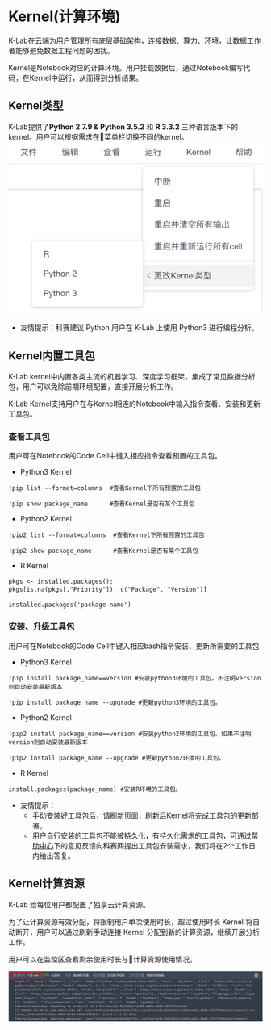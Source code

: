 # Kernel(计算环境)
K-Lab在云端为用户管理所有底层基础架构，连接数据、算力、环境，让数据工作者能够避免数据工程问题的困扰。

Kernel是Notebook对应的计算环境。用户挂载数据后，通过Notebook编写代码，在Kernel中运行，从而得到分析结果。

## Kernel类型
K-Lab提供了**Python 2.7.9 & Python 3.5.2** 和 **R 3.3.2** 三种语言版本下的kernel。用户可以根据需求在菜单栏切换不同的kernel。
![image description](image/kernel-type.png)

* 友情提示：科赛建议 Python 用户在 K-Lab 上使用 Python3 进行编程分析。

## Kernel内置工具包
K-Lab kernel中内置各类主流的机器学习、深度学习框架，集成了常见数据分析包，用户可以免除前期环境配置，直接开展分析工作。

K-Lab Kernel支持用户在与Kernel相连的Notebook中输入指令查看、安装和更新工具包。 
### 查看工具包
用户可在Notebook的Code Cell中键入相应指令查看预置的工具包。

* Python3 Kernel
```
!pip list --format=columns  #查看Kernel下所有预置的工具包
```
```
!pip show package_name      #查看Kernel是否有某个工具包
```

* Python2 Kernel    
```
!pip2 list --format=columns  #查看Kernel下所有预置的工具包
```
```
!pip2 show package_name      #查看Kernel是否有某个工具包
```

* R Kernel
```
pkgs <- installed.packages();
pkgs[is.na(pkgs[,"Priority"]), c("Package", "Version")]
```
```
installed.packages('package name')
```

### 安装、升级工具包
用户可在Notebook的Code Cell中键入相应bash指令安装、更新所需要的工具包
* Python3 Kernel
```
!pip install package_name==version #安装python3环境的工具包。不注明version则自动安装最新版本
```
```
!pip install package_name --upgrade #更新python3环境的工具包。
```
* Python2 Kernel
```
!pip2 install package_name==version #安装python2环境的工具包。如果不注明version则自动安装最新版本
```
```
!pip2 install package_name --upgrade #更新python2环境的工具包。
```


* R Kernel
```
install.packages(package_name) #安装R环境的工具包。
```

* 友情提示：
    * 手动安装好工具包后，请刷新页面，刷新后Kernel将完成工具包的更新部署。
    * 用户自行安装的工具包不能被持久化，有持久化需求的工具包，可通过[帮助中心](https://www.kesci.com/apps/home/workspace/help)下的意见反馈向科赛网提出工具包安装需求，我们将在2个工作日内给出答复。


## Kernel计算资源
K-Lab 给每位用户都配置了独享云计算资源。

为了让计算资源有效分配，将限制用户单次使用时长，超过使用时长 Kernel 将自动断开，用户可以通过刷新手动连接 Kernel 分配到新的计算资源，继续开展分析工作。

用户可以在监控区查看剩余使用时长与计算资源使用情况。

![image description](image/monitor-time.png)